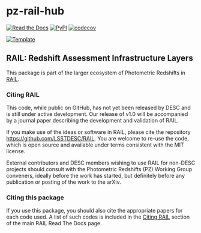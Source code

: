 # pz-rail-hub

[![Read the Docs](https://img.shields.io/readthedocs/qp-flexzboost)](https://lsstdescrail.readthedocs.io/en/latest/index.html)
[![PyPI](https://img.shields.io/pypi/v/hub?color=blue&logo=pypi&logoColor=white)](https://pypi.org/project/pz-rail-hub/)
[![codecov](https://codecov.io/gh/LSSTDESC/pz-rail-hub/branch/main/graph/badge.svg)](https://codecov.io/gh/LSSTDESC/rail)

[![Template](https://img.shields.io/badge/Template-LINCC%20Frameworks%20Python%20Project%20Template-brightgreen)](https://lincc-ppt.readthedocs.io/en/latest/)


## RAIL: Redshift Assessment Infrastructure Layers

This package is part of the larger ecosystem of Photometric Redshifts
in [RAIL](https://github.com/orgs/LSSTDESC/repositories?q=rail&sort=name).

### Citing RAIL

This code, while public on GitHub, has not yet been released by DESC and is
still under active development. Our release of v1.0 will be accompanied by a
journal paper describing the development and validation of RAIL.

If you make use of the ideas or software in RAIL, please cite the repository 
<https://github.com/LSSTDESC/RAIL>. You are welcome to re-use the code, which
is open source and available under terms consistent with the MIT license.

External contributors and DESC members wishing to use RAIL for non-DESC projects
should consult with the Photometric Redshifts (PZ) Working Group conveners,
ideally before the work has started, but definitely before any publication or 
posting of the work to the arXiv.

### Citing this package

If you use this package, you should also cite the appropriate papers for each
code used.  A list of such codes is included in the 
[Citing RAIL](https://lsstdescrail.readthedocs.io/en/stable/source/citing.html)
section of the main RAIL Read The Docs page.

